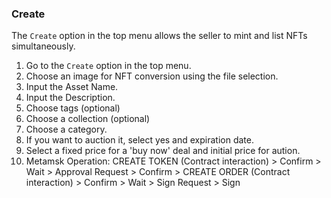 ### Create

The `Create` option in the top menu allows the seller to mint and list NFTs simultaneously.

1. Go to the `Create` option in the top menu.
2. Choose an image for NFT conversion using the file selection.
3. Input the Asset Name.
4. Input the Description.
5. Choose tags (optional)
6. Choose a collection (optional)
7. Choose a category.
8. If you want to auction it, select yes and expiration date.
9. Select a fixed price for a 'buy now' deal and initial price for aution.
10. Metamsk Operation: CREATE TOKEN (Contract interaction) > Confirm > Wait > Approval Request > Confirm > CREATE ORDER (Contract interaction) > Confirm > Wait > Sign Request > Sign
